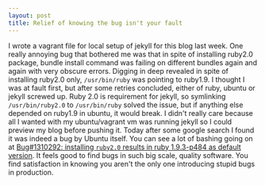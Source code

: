 ```yaml
---
layout: post
title: Relief of knowing the bug isn't your fault
---
```


I wrote a vagrant file for local setup of jekyll for this blog last week. One really annoying bug that bothered me was that in spite of installing ruby2.0 package, bundle install command was failing on different bundles again and again with very obscure errors. Digging in deep revealed in spite of installing ruby2.0 only, `/usr/bin/ruby` was pointing to ruby1.9. I thought I was at fault first, but after some retries concluded, either of ruby, ubuntu or jekyll screwed up. Ruby 2.0 is requirement for jekyll, so symlinking `/usr/bin/ruby2.0` to `/usr/bin/ruby` solved the issue, but if anything else depended on ruby1.9 in ubuntu, it would break. I didn't really care because all I wanted with my ubuntu/vagrant vm was running jekyll so I could preview my blog before pushing it. Today after some google search I found it was indeed a bug by Ubuntu itself. You can see a lot of bashing going on at <a href="https://bugs.launchpad.net/ubuntu/+source/ruby2.0/+bug/1310292" rel="nofollow">Bug#1310292: installing `ruby2.0` results in ruby 1.9.3-p484 as default version</a>. It feels good to find bugs in such big scale, quality software. You find satisfaction in knowing you aren't the only one introducing stupid bugs in production.